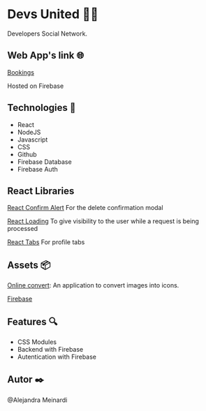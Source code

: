 # Devs United 👩‍💻

Developers Social Network.

## Web App's link 🌐

[Bookings](https://devs-united-a8be3.web.app/)

Hosted on Firebase

## Technologies 🔧

- React
- NodeJS
- Javascript
- CSS
- Github
- Firebase Database
- Firebase Auth

## React Libraries

[React Confirm Alert](https://www.npmjs.com/package/react-confirm-alert)
For the delete confirmation modal

[React Loading](https://www.npmjs.com/package/react-loading)
To give visibility to the user while a request is being processed

[React Tabs](https://www.npmjs.com/package/react-tabs)
For profile tabs

## Assets 📦

[Online convert](https://image.online-convert.com/convert-to-ico): An application to convert images into icons.

[Firebase](https://firebase.google.com/)

## Features 🔍

- CSS Modules
- Backend with Firebase
- Autentication with Firebase

## Autor ✒️
@Alejandra Meinardi
